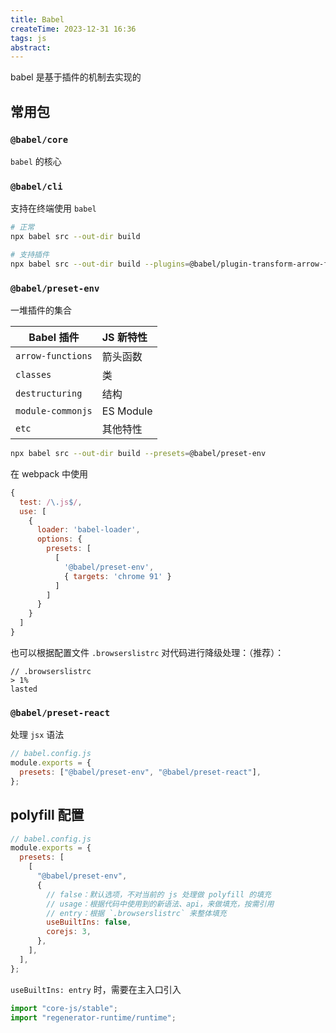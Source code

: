 ```yaml
---
title: Babel
createTime: 2023-12-31 16:36
tags: js
abstract:
---
```


babel 是基于插件的机制去实现的

## 常用包

### `@babel/core`

`babel` 的核心

### `@babel/cli`

支持在终端使用 `babel`

```sh
# 正常
npx babel src --out-dir build

# 支持插件
npx babel src --out-dir build --plugins=@babel/plugin-transform-arrow-functions,@babel/plugin-transform-block-scoping
```

### `@babel/preset-env`

一堆插件的集合

| Babel 插件        | JS 新特性 |
| ----------------- | :-------- |
| `arrow-functions` | 箭头函数  |
| `classes`         | 类        |
| `destructuring`   | 结构      |
| `module-commonjs` | ES Module |
| `etc`             | 其他特性  |

```sh
npx babel src --out-dir build --presets=@babel/preset-env
```

在 webpack 中使用

```js
{
  test: /\.js$/,
  use: [
    {
      loader: 'babel-loader',
      options: {
        presets: [
          [
            '@babel/preset-env',
            { targets: 'chrome 91' }
          ]
        ]
      }
    }
  ]
}
```

也可以根据配置文件 `.browserslistrc` 对代码进行降级处理：（推荐）：

```
// .browserslistrc
> 1%
lasted
```

### `@babel/preset-react`

处理 `jsx` 语法

```js
// babel.config.js
module.exports = {
  presets: ["@babel/preset-env", "@babel/preset-react"],
};
```

## polyfill 配置

```js
// babel.config.js
module.exports = {
  presets: [
    [
      "@babel/preset-env",
      {
        // false：默认选项，不对当前的 js 处理做 polyfill 的填充
        // usage：根据代码中使用到的新语法、api，来做填充，按需引用
        // entry：根据 `.browserslistrc` 来整体填充
        useBuiltIns: false,
        corejs: 3,
      },
    ],
  ],
};
```

`useBuiltIns: entry` 时，需要在主入口引入

```js
import "core-js/stable";
import "regenerator-runtime/runtime";
```
